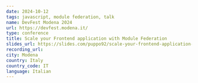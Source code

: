 ```yaml
---
date: 2024-10-12
tags: javascript, module federation, talk
name: DevFest Modena 2024
url: https://devfest.modena.it/
type: conference
title: Scale your Frontend application with Module Federation
slides_url: https://slides.com/puppo92/scale-your-frontend-application-with-module-federation/scroll?chrome=hidden
recording_url: 
city: Modena
country: Italy
country_code: IT
language: Italian
---
```

